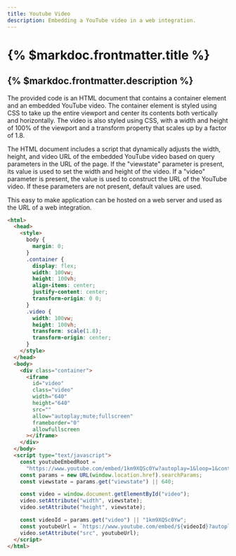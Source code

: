 ```yaml
---
title: Youtube Video
description: Embedding a YouTube video in a web integration.
---
```


# {% $markdoc.frontmatter.title %}

## {% $markdoc.frontmatter.description %}

The provided code is an HTML document that contains a container element and an embedded YouTube video. The container element is styled using CSS to take up the entire viewport and center its contents both vertically and horizontally. The video is also styled using CSS, with a width and height of 100% of the viewport and a transform property that scales up by a factor of 1.8.

The HTML document includes a script that dynamically adjusts the width, height, and video URL of the embedded YouTube video based on query parameters in the URL of the page. If the "viewstate" parameter is present, its value is used to set the width and height of the video. If a "video" parameter is present, the value is used to construct the URL of the YouTube video. If these parameters are not present, default values are used.

This easy to make application can be hosted on a web server and used as the URL of a web integration.

```html
<html>
  <head>
    <style>
      body {
        margin: 0;
      }
      .container {
        display: flex;
        width: 100vw;
        height: 100vh;
        align-items: center;
        justify-content: center;
        transform-origin: 0 0;
      }
      .video {
        width: 100vw;
        height: 100vh;
        transform: scale(1.8);
        transform-origin: center;
      }
    </style>
  </head>
  <body>
    <div class="container">
      <iframe
        id="video"
        class="video"
        width="640"
        height="640"
        src=""
        allow="autoplay;mute;fullscreen"
        frameborder="0"
        allowfullscreen
      ></iframe>
    </div>
  </body>
  <script type="text/javascript">
    const youtubeEmbedRoot =
      "https://www.youtube.com/embed/1km9XQSc0Yw?autoplay=1&loop=1&controls=0&mute=1";
    const params = new URL(window.location.href).searchParams;
    const viewstate = params.get("viewstate") || 640;

    const video = window.document.getElementById("video");
    video.setAttribute("width", viewstate);
    video.setAttribute("height", viewstate);

    const videoId = params.get("video") || "1km9XQSc0Yw";
    const youtubeUrl = `https://www.youtube.com/embed/${videoId}?autoplay=1&loop=1&controls=0&mute=1`;
    video.setAttribute("src", youtubeUrl);
  </script>
</html>
```
